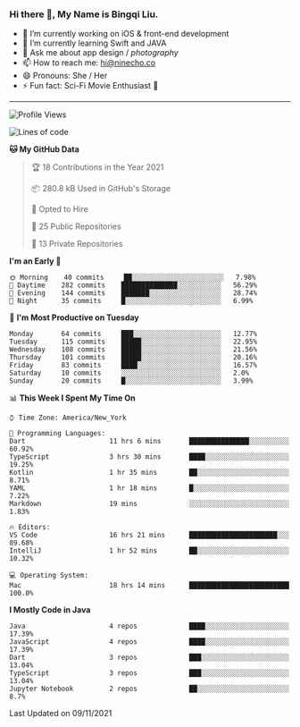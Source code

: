 ### Hi there 👋, My Name is Bingqi Liu.

- 🔭 I’m currently working on iOS & front-end development
- 🌱 I’m currently learning Swift and JAVA
- 💬 Ask me about app design / *photography*
- 📫 How to reach me: hi@ninecho.co
- 😄 Pronouns: She / Her
- ⚡ Fun fact: Sci-Fi Movie Enthusiast 🚀

---

<!--START_SECTION:waka-->
![Profile Views](http://img.shields.io/badge/Profile%20Views-0-blue)

![Lines of code](https://img.shields.io/badge/From%20Hello%20World%20I%27ve%20Written-3.1%20million%20lines%20of%20code-blue)

**🐱 My GitHub Data** 

> 🏆 18 Contributions in the Year 2021
 > 
> 📦 280.8 kB Used in GitHub's Storage 
 > 
> 💼 Opted to Hire
 > 
> 📜 25 Public Repositories 
 > 
> 🔑 13 Private Repositories  
 > 
**I'm an Early 🐤** 

```text
🌞 Morning    40 commits     ██░░░░░░░░░░░░░░░░░░░░░░░   7.98% 
🌆 Daytime    282 commits    ██████████████░░░░░░░░░░░   56.29% 
🌃 Evening    144 commits    ███████░░░░░░░░░░░░░░░░░░   28.74% 
🌙 Night      35 commits     █░░░░░░░░░░░░░░░░░░░░░░░░   6.99%

```
📅 **I'm Most Productive on Tuesday** 

```text
Monday       64 commits     ███░░░░░░░░░░░░░░░░░░░░░░   12.77% 
Tuesday      115 commits    █████░░░░░░░░░░░░░░░░░░░░   22.95% 
Wednesday    108 commits    █████░░░░░░░░░░░░░░░░░░░░   21.56% 
Thursday     101 commits    █████░░░░░░░░░░░░░░░░░░░░   20.16% 
Friday       83 commits     ████░░░░░░░░░░░░░░░░░░░░░   16.57% 
Saturday     10 commits     ░░░░░░░░░░░░░░░░░░░░░░░░░   2.0% 
Sunday       20 commits     █░░░░░░░░░░░░░░░░░░░░░░░░   3.99%

```


📊 **This Week I Spent My Time On** 

```text
⌚︎ Time Zone: America/New_York

💬 Programming Languages: 
Dart                     11 hrs 6 mins       ███████████████░░░░░░░░░░   60.92% 
TypeScript               3 hrs 30 mins       ████░░░░░░░░░░░░░░░░░░░░░   19.25% 
Kotlin                   1 hr 35 mins        ██░░░░░░░░░░░░░░░░░░░░░░░   8.71% 
YAML                     1 hr 18 mins        █░░░░░░░░░░░░░░░░░░░░░░░░   7.22% 
Markdown                 19 mins             ░░░░░░░░░░░░░░░░░░░░░░░░░   1.83%

🔥 Editors: 
VS Code                  16 hrs 21 mins      ██████████████████████░░░   89.68% 
IntelliJ                 1 hr 52 mins        ██░░░░░░░░░░░░░░░░░░░░░░░   10.32%

💻 Operating System: 
Mac                      18 hrs 14 mins      █████████████████████████   100.0%

```

**I Mostly Code in Java** 

```text
Java                     4 repos             ████░░░░░░░░░░░░░░░░░░░░░   17.39% 
JavaScript               4 repos             ████░░░░░░░░░░░░░░░░░░░░░   17.39% 
Dart                     3 repos             ███░░░░░░░░░░░░░░░░░░░░░░   13.04% 
TypeScript               3 repos             ███░░░░░░░░░░░░░░░░░░░░░░   13.04% 
Jupyter Notebook         2 repos             ██░░░░░░░░░░░░░░░░░░░░░░░   8.7%

```



 Last Updated on 09/11/2021
<!--END_SECTION:waka-->
